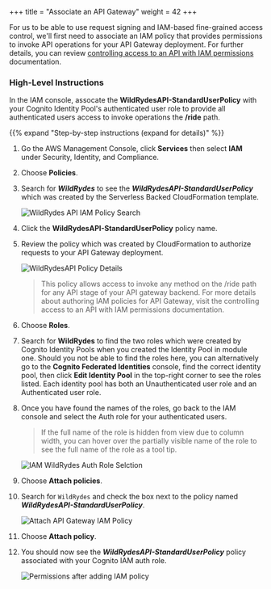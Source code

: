 +++
title = "Associate an API Gateway"
weight = 42
+++

For us to be able to use request signing and IAM-based fine-grained access control, we'll first need to associate an IAM policy that provides permissions to invoke API operations for your API Gateway deployment. For further details, you can review [controlling access to an API with IAM permissions](https://docs.aws.amazon.com/apigateway/latest/developerguide/permissions.html) documentation.

### High-Level Instructions

In the IAM console, assocate the **WildRydesAPI-StandardUserPolicy** with your Cognito Identity Pool's authenticated user role to provide all authenticated users access to invoke operations the **/ride** path.

{{% expand "Step-by-step instructions (expand for details)" %}}

1. Go the AWS Management Console, click **Services** then select **IAM** under Security, Identity, and Compliance.

1. Choose **Policies**.

1. Search for ***WildRydes*** to see the ***WildRydesAPI-StandardUserPolicy*** which was created by the Serverless Backed CloudFormation template.

    ![WildRydes API IAM Policy Search](../images/iam-policies-wildrydesapi-search.png)

1. Click the **WildRydesAPI-StandardUserPolicy** policy name.

1. Review the policy which was created by CloudFormation to authorize requests to your API Gateway deployment.

    ![WildRydesAPI Policy Details](../images/iam-wildrydesapi-policy-details.png)

    > This policy allows access to invoke any method on the /ride path for any API stage of your API gateway backend. For more details about authoring IAM policies for API Gateway, visit the controlling access to an API with IAM permissions documentation.

1. Choose **Roles**.

1. Search for **WildRydes** to find the two roles which were created by Cognito Identity Pools when you created the Identity Pool in module one. Should you not be able to find the roles here, you can alternatively go to the **Cognito Federated Identities** console, find the correct identity pool, then click **Edit Identity Pool** in the top-right corner to see the roles listed. Each identity pool has both an Unauthenticated user role and an Authenticated user role.

1. Once you have found the names of the roles, go back to the IAM console and select the Auth role for your authenticated users.

    > If the full name of the role is hidden from view due to column width, you can hover over the partially visible name of the role to see the full name of the role as a tool tip.

    ![IAM WildRydes Auth Role Selction](../images/iam-wildrydes-role-selection.png)

1. Choose **Attach policies**.

1. Search for `WildRydes` and check the box next to the policy named ***WildRydesAPI-StandardUserPolicy***.

    ![Attach API Gateway IAM Policy](../images/iam-cognito-authrole-attach-apigateway-policy.png)

1. Choose **Attach policy**.

1. You should now see the ***WildRydesAPI-StandardUserPolicy*** policy associated with your Cognito IAM auth role.

    ![Permissions after adding IAM policy](../images/iam-cognito-authrole-permissions-after-policy-update.png)

